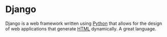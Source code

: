 # Django

Django is a web framework written using [Python](/wiki/Python) that allows for the design of web applications that generate [HTML](/wiki/HTML) dynamically. A great language.